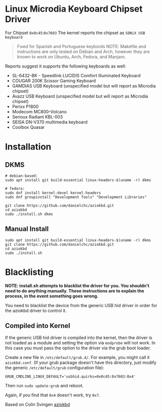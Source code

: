 # Linux Microdia Keyboard Chipset Driver #

For Chipset `0x0c45`:`0x7603`
The kernel reports the chipset as `SONiX USB Keyboard`

> Fixed for Spanish and Portuguese keybords
> NOTE: Makefile and instructions are only tested on Debian and Arch, however they are known to work on Ubuntu, Arch, Fedora, and Manjaro.

Reports suggest it supports the following keyboards as well:

 * SL-6432-BK - Speedlink LUCIDIS Comfort Illuminated Keyboard
 * COUGAR 200K Scissor Gaming Keyboard
 * GAMDIAS USB Keyboard (unspecified model but will report as Microdia chipset)
 * Avazz USB Keyboard (unspecified model but will report as Microdia chipset)
 * Perixx P1800
 * Modecom MC800-Volcano 
 * Serioux Radiant KBL-003
 * SEISA DN-V370 multimedia keyboard
 * Coolbox Quasar

# Installation ##
## DKMS ##

    # debian-based:
    sudo apt install git build-essential linux-headers-$(uname -r) dkms
    
    # fedora:
    sudo dnf install kernel-devel kernel-headers
    sudo dnf groupinstall "Development Tools" "Development Libraries"
    
    git clone https://github.com/danielchc/aziokbd.git
    cd aziokbd
    sudo ./install.sh dkms
    
## Manual Install ##

    sudo apt install git build-essential linux-headers-$(uname -r) dkms
    git clone https://github.com/danielchc/aziokbd.git
    cd aziokbd
    sudo ./install.sh

# Blacklisting #

**NOTE: install.sh attempts to blacklist the driver for you. You shouldn't need to do anything manually. These instructions are to explain the process, in the event something goes wrong.**

You need to blacklist the device from the generic USB hid driver in order for the aziokbd driver to control it.


## Compiled into Kernel ##
If the generic USB hid driver is compiled into the kernel, then the driver is not loaded as a module and setting the option via `modprobe` will not work. In this case you must pass the option to the driver via the grub boot loader.

Create a new file in `/etc/default/grub.d/`. For example, you might call it `aziokbd.conf`. (If your grub package doesn't have this directory, just modify the generic `/etc/default/grub` configuration file):

    GRUB_CMDLINE_LINUX_DEFAULT='usbhid.quirks=0x0c45:0x7603:0x4'

Then run `sudo update-grub` and reboot.

Again, if you find that `0x4` doesn't work, try `0x7`.

Based on Colin Svingen [aziokbd](https://bitbucket.org/Swoogan/aziokbd/src)

